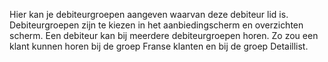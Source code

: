 Hier kan je debiteurgroepen aangeven waarvan deze debiteur lid is. Debiteurgroepen zijn te kiezen in het aanbiedingscherm en overzichten scherm. Een debiteur kan bij meerdere debiteurgroepen horen.  Zo zou een klant kunnen horen bij de groep Franse klanten en bij de groep Detaillist.
